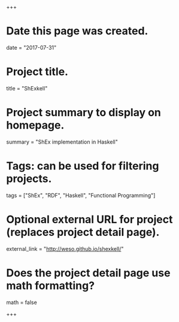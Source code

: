 +++
# Date this page was created.
date = "2017-07-31"

# Project title.
title = "ShExkell"

# Project summary to display on homepage.
summary = "ShEx implementation in Haskell"

# Tags: can be used for filtering projects.
tags = ["ShEx", "RDF", "Haskell", "Functional Programming"]

# Optional external URL for project (replaces project detail page).
external_link = "http://weso.github.io/shexkell/"

# Does the project detail page use math formatting?
math = false

+++

